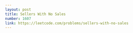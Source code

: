 ```yaml
---
layout: post
title: Sellers With No Sales
number: 1607
link: https://leetcode.com/problems/sellers-with-no-sales
---
```

